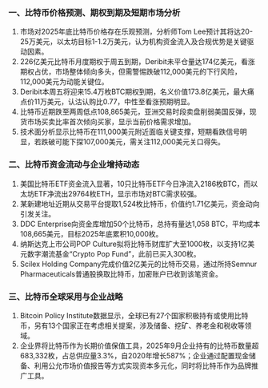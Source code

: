 ### 一、比特币价格预测、期权到期及短期市场分析  
1. 市场对2025年底比特币价格存在乐观预测，分析师Tom Lee预计其将达20-25万美元，以太坊目标1-1.2万美元，认为机构资金流入及合规优势是关键驱动因素。  
2. 226亿美元比特币月度期权于周五到期，Deribit未平仓量达174亿美元，看涨期权占优，市场整体倾向多头，但需警惕跌破112,000美元的下行风险，112,000美元为动能关键位。  
3. Deribit本周五将迎来15.4万枚BTC期权到期，名义价值173.8亿美元，最大痛点价11万美元，认沽认购比0.77，中性至看涨预期明显。  
4. 比特币近期跌至两周低点108,865美元，亚洲交易时段卖盘削弱美国反弹，现货市场买卖比率首次倾向买家，显示当前价格需求增加。  
5. 技术面分析显示比特币在111,000美元附近面临关键支撑，短期看跌信号明显，若跌破可能下探107,000美元，需关注112,000美元关口得失。  

### 二、比特币资金流动与企业增持动态  
1. 美国比特币ETF资金流入显著，10只比特币ETF今日净流入2186枚BTC，而以太坊ETF净流出29764枚ETH，显示市场对BTC需求较强。  
2. 某新建地址近期从交易平台提取1,524枚比特币，价值约1.71亿美元，资金动向引发关注。  
3. DDC Enterprise向资金库增加50个比特币，总持有量达1,058 BTC，平均成本108,665美元，目标2025年底累积10,000枚。  
4. 纳斯达克上市公司POP Culture拟将比特币财库扩大至1000枚，以支持1亿美元数字潮流基金“Crypto Pop Fund”，此前已买入300枚。  
5. Scilex Holding Company完成价值2亿美元的比特币交易，通过所持Semnur Pharmaceuticals普通股换取比特币，加密账户已收到该笔资金。  

### 三、比特币全球采用与企业战略  
1. Bitcoin Policy Institute数据显示，全球已有27个国家积极持有或使用比特币，另有13个国家正在考虑相关提案，涉及储备、挖矿、养老金和税收等领域。  
2. 企业界将比特币作为长期价值保值工具，2025年9月企业持有的比特币数量超683,332枚，占总供应量3.3%，自2020年增长587%；企业通过配置现金储备、利用公允市场价值报告等方式实现资本多元化，同时将比特币作为品牌推广工具。  
